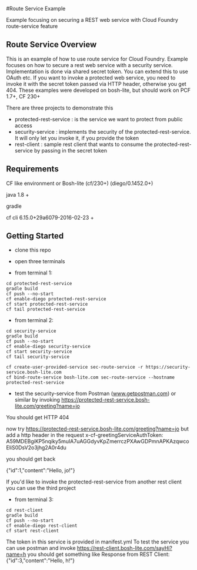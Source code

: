 #Route Service Example 

Example focusing on securing a REST web service with Cloud Foundry route-service feature

## Route Service Overview

This is an example of how to use route service for Cloud Foundry. Example focuses on how to secure a rest web service with 
a security service. Implementation is done via shared secret token. You can extend this to use OAuth etc.
If you want to invoke a protected web service, you need to invoke it with the secret token passed via HTTP header, otherwise you get 404.
These examples were developed on bosh-lite, but should work on PCF 1.7+, CF 230+ 

There are three projects to demonstrate this 

- protected-rest-service : is the service we want to protect from public access
- security-service : implements the security of the protected-rest-service. It will only let you invoke it, if you provide the token
- rest-client : sample rest client that wants to consume the protected-rest-service by passing in the secret token

## Requirements
CF like environment or Bosh-lite (cf/230+) (diego/0.1452.0+)

java 1.8 +

gradle

cf cli 6.15.0+29a6079-2016-02-23 +

## Getting Started

- clone this repo
- open three terminals

- from terminal 1: 
~~~
cd protected-rest-service
gradle build
cf push --no-start
cf enable-diego protected-rest-service
cf start protected-rest-service
cf tail protected-rest-service
~~~

- from terminal 2:
~~~
cd security-service
gradle build
cf push --no-start
cf enable-diego security-service
cf start security-service
cf tail security-service
~~~

~~~
cf create-user-provided-service sec-route-service -r https://security-service.bosh-lite.com
cf bind-route-service bosh-lite.com sec-route-service --hostname protected-rest-service
~~~

- test the security-service from Postman (www.getpostman.com) or similar by invoking 
https://protected-rest-service.bosh-lite.com/greeting?name=jo

You should get HTTP 404 

now try 
https://protected-rest-service.bosh-lite.com/greeting?name=jo
but add a http header in the request
x-cf-greetingServiceAuthToken: A59MDEBgiKP5nqiky5muIA7uAGGdyvKpZmerrczPXAwGDPmnAPKAzqwcoEliS0DsV2o3jhg2A0r4du

you should get back 

{"id":1,"content":"Hello, jo!"}



If you'd like to invoke the protected-rest-service from another rest client you can use the third project
- from terminal 3: 
~~~
cd rest-client
gradle build 
cf push --no-start
cf enable-diego rest-client
cf start rest-client
~~~

The token in this service is provided in manifest.yml To test the service you can use postman and invoke
https://rest-client.bosh-lite.com/sayHi?name=h you should get something like
Response from REST Client:{"id":3,"content":"Hello, h!"}

 





          
